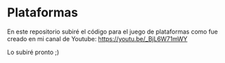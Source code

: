 # Plataformas
En este repositorio subiré el código para el juego de plataformas como fue creado en mi canal de Youtube:
https://youtu.be/_BjL6W71mWY

Lo subiré pronto ;)
